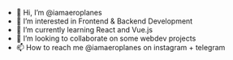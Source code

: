 - 👋 Hi, I’m @iamaeroplanes
- 👀 I’m interested in Frontend & Backend Development
- 🌱 I’m currently learning React and Vue.js
- 💞️ I’m looking to collaborate on some webdev projects
- 📫 How to reach me @iamaeroplanes on instagram + telegram

<!---
iamaeroplanes/iamaeroplanes is a ✨ special ✨ repository because its `README.md` (this file) appears on your GitHub profile.
You can click the Preview link to take a look at your changes.
--->
